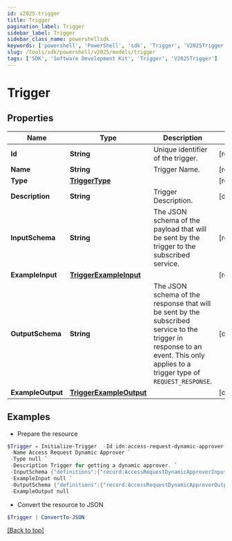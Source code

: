 ```yaml
---
id: v2025-trigger
title: Trigger
pagination_label: Trigger
sidebar_label: Trigger
sidebar_class_name: powershellsdk
keywords: ['powershell', 'PowerShell', 'sdk', 'Trigger', 'V2025Trigger'] 
slug: /tools/sdk/powershell/v2025/models/trigger
tags: ['SDK', 'Software Development Kit', 'Trigger', 'V2025Trigger']
---
```



# Trigger

## Properties

Name | Type | Description | Notes
------------ | ------------- | ------------- | -------------
**Id** | **String** | Unique identifier of the trigger. | [required]
**Name** | **String** | Trigger Name. | [required]
**Type** | [**TriggerType**](trigger-type) |  | [required]
**Description** | **String** | Trigger Description. | [optional] 
**InputSchema** | **String** | The JSON schema of the payload that will be sent by the trigger to the subscribed service. | [required]
**ExampleInput** | [**TriggerExampleInput**](trigger-example-input) |  | [required]
**OutputSchema** | **String** | The JSON schema of the response that will be sent by the subscribed service to the trigger in response to an event.  This only applies to a trigger type of `REQUEST_RESPONSE`. | [optional] 
**ExampleOutput** | [**TriggerExampleOutput**](trigger-example-output) |  | [optional] 

## Examples

- Prepare the resource
```powershell
$Trigger = Initialize-Trigger  -Id idn:access-request-dynamic-approver `
 -Name Access Request Dynamic Approver `
 -Type null `
 -Description Trigger for getting a dynamic approver. `
 -InputSchema {"definitions":{"record:AccessRequestDynamicApproverInput":{"type":"object","required":["accessRequestId","requestedFor","requestedItems","requestedBy"],"additionalProperties":true,"properties":{"accessRequestId":{"type":"string"},"requestedFor":{"$ref":"#/definitions/record:requestedForIdentityRef"},"requestedItems":{"type":"array","items":{"$ref":"#/definitions/record:requestedObjectRef"}},"requestedBy":{"$ref":"#/definitions/record:requestedByIdentityRef"}}},"record:requestedForIdentityRef":{"type":"object","required":["id","name","type"],"additionalProperties":true,"properties":{"id":{"type":"string"},"name":{"type":"string"},"type":{"type":"string"}}},"record:requestedObjectRef":{"type":"object","optional":["description","comment"],"required":["id","name","type","operation"],"additionalProperties":true,"properties":{"id":{"type":"string"},"name":{"type":"string"},"description":{"oneOf":[{"type":"null"},{"type":"string"}]},"type":{"type":"string"},"operation":{"type":"string"},"comment":{"oneOf":[{"type":"null"},{"type":"string"}]}}},"record:requestedByIdentityRef":{"type":"object","required":["type","id","name"],"additionalProperties":true,"properties":{"type":{"type":"string"},"id":{"type":"string"},"name":{"type":"string"}}}},"$ref":"#/definitions/record:AccessRequestDynamicApproverInput"} `
 -ExampleInput null `
 -OutputSchema {"definitions":{"record:AccessRequestDynamicApproverOutput":{"type":["null","object"],"required":["id","name","type"],"additionalProperties":true,"properties":{"id":{"type":"string"},"name":{"type":"string"},"type":{"type":"string"}}}},"$ref":"#/definitions/record:AccessRequestDynamicApproverOutput"} `
 -ExampleOutput null
```

- Convert the resource to JSON
```powershell
$Trigger | ConvertTo-JSON
```


[[Back to top]](#) 

